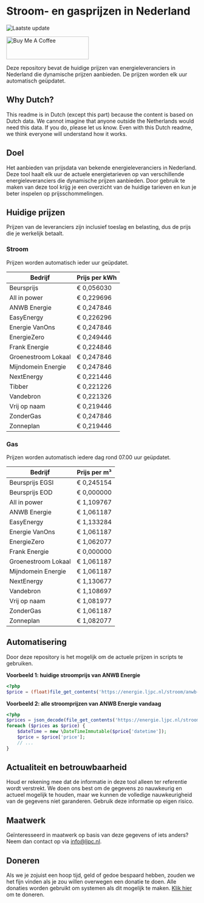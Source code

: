 # Stroom- en gasprijzen in Nederland

![Laatste update](https://img.shields.io/badge/laatste%20update-2024--03--02%2001%3A00%20CET-brightgreen)

<a href="https://www.buymeacoffee.com/Lars-" target="_blank"><img src="https://cdn.buymeacoffee.com/buttons/v2/default-orange.png" alt="Buy Me A Coffee" height="60" style="height: 60px !important;width: 217px !important;" ></a>

Deze repository bevat de huidige prijzen van energieleveranciers in Nederland die dynamische prijzen aanbieden. De prijzen worden elk uur automatisch geüpdatet.

## Why Dutch?

This readme is in Dutch (except this part) because the content is based on Dutch data. We cannot imagine that anyone outside the Netherlands would need this data. If you do, please let us know. Even with this Dutch readme, we think
everyone will understand how it works.

## Doel

Het aanbieden van prijsdata van bekende energieleveranciers in Nederland. Deze tool haalt elk uur de actuele energietarieven op van verschillende energieleveranciers die dynamische prijzen aanbieden. Door gebruik te maken van deze tool
krijg je een overzicht van de huidige tarieven en kun je beter inspelen op prijsschommelingen.

## Huidige prijzen

Prijzen van de leveranciers zijn inclusief toeslag en belasting, dus de prijs die je werkelijk betaalt.

### Stroom

Prijzen worden automatisch ieder uur geüpdatet.

 Bedrijf | Prijs per kWh 
---------|---------------
Beursprijs | € 0,056030
All in power | € 0,229696
ANWB Energie | € 0,247846
EasyEnergy | € 0,226296
Energie VanOns | € 0,247846
EnergieZero | € 0,249446
Frank Energie | € 0,224846
Groenestroom Lokaal | € 0,247846
Mijndomein Energie | € 0,247846
NextEnergy | € 0,221446
Tibber | € 0,221226
Vandebron | € 0,221326
Vrij op naam | € 0,219446
ZonderGas | € 0,247846
Zonneplan | € 0,219446


### Gas

Prijzen worden automatisch iedere dag rond 07.00 uur geüpdatet.

 Bedrijf | Prijs per m³ 
---------|--------------
Beursprijs EGSI | € 0,245154
Beursprijs EOD | € 0,000000
All in power | € 1,109767
ANWB Energie | € 1,061187
EasyEnergy | € 1,133284
Energie VanOns | € 1,061187
EnergieZero | € 1,062077
Frank Energie | € 0,000000
Groenestroom Lokaal | € 1,061187
Mijndomein Energie | € 1,061187
NextEnergy | € 1,130677
Vandebron | € 1,108697
Vrij op naam | € 1,081977
ZonderGas | € 1,061187
Zonneplan | € 1,082077


## Automatisering

Door deze repository is het mogelijk om de actuele prijzen in scripts te gebruiken.

**Voorbeeld 1: huidige stroomprijs van ANWB Energie**

```php
<?php
$price = (float)file_get_contents('https://energie.ljpc.nl/stroom/anwb-energie-nu.txt');

```

**Voorbeeld 2: alle stroomprijzen van ANWB Energie vandaag**

```php
<?php
$prices = json_decode(file_get_contents('https://energie.ljpc.nl/stroom/all-in-power-vandaag.json'),true);
foreach ($prices as $price) {
    $dateTime = new \DateTimeImmutable($price['datetime']);
    $price = $price['price'];
    // ...
}
```

## Actualiteit en betrouwbaarheid

Houd er rekening mee dat de informatie in deze tool alleen ter referentie wordt verstrekt. We doen ons best om de gegevens zo nauwkeurig en actueel mogelijk te houden, maar we kunnen de volledige nauwkeurigheid van de gegevens niet
garanderen. Gebruik deze informatie op eigen risico.

## Maatwerk

Geïnteresseerd in maatwerk op basis van deze gegevens of iets anders? Neem dan contact op
via [info@ljpc.nl](mailto:info@ljpc.nl?subject=Energie%20prijzen).

## Doneren

Als we je zojuist een hoop tijd, geld of gedoe bespaard hebben, zouden we het fijn vinden als je zou willen overwegen een
donatie te doen. Alle donaties worden gebruikt om systemen als dit mogelijk te
maken. [Klik hier](https://www.buymeacoffee.com/Lars-) om te doneren.
